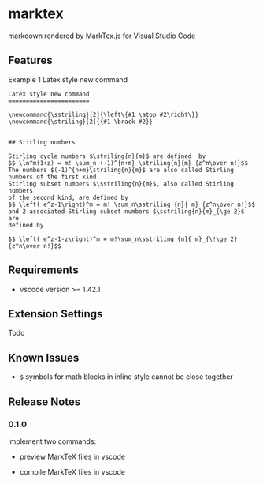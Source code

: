 # marktex

markdown rendered by MarkTex.js for Visual Studio Code

## Features

Example 1 Latex style new command

```
Latex style new command
=======================

\newcommand{\sstriling}[2]{\left\{#1 \atop #2\right\}}
\newcommand{\striling}[2]{{#1 \brack #2}}


## Stirling numbers

Stirling cycle numbers $\striling{n}{m}$ are defined  by
$$ \ln^m(1+z) = m! \sum_n (-1)^{n+m} \striling{n}{m} {z^n\over n!}$$
The numbers $(-1)^{n+m}\striling{n}{m}$ are also called Stirling numbers of the first kind.
Stirling subset numbers $\sstriling{n}{m}$, also called Stirling numbers
of the second kind, are defined by
$$ \left( e^z-1\right)^m = m! \sum_n\sstriling {n}{ m} {z^n\over n!}$$
and 2-associated Stirling subset numbers $\sstriling{n}{m}_{\ge 2}$ are
defined by 

$$ \left( e^z-1-z\right)^m = m!\sum_n\sstriling {n}{ m}_{\!\ge 2} {z^n\over n!}$$
```

## Requirements

+ vscode version >= 1.42.1

## Extension Settings

Todo

## Known Issues

+ `$` symbols for math blocks in inline style cannot be close together

## Release Notes


### 0.1.0

implement two commands:

+ preview MarkTeX files in vscode

+ compile MarkTeX files in vscode

